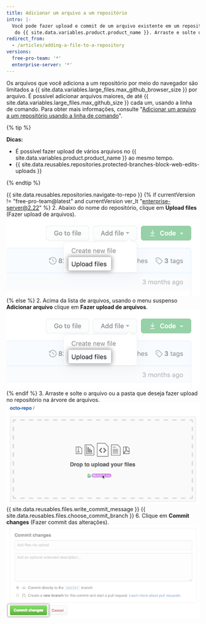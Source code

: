 ```yaml
---
title: Adicionar um arquivo a um repositório
intro: |-
  Você pode fazer upload e commit de um arquivo existente em um repositório
   do {{ site.data.variables.product.product_name }}. Arraste e solte um arquivo em qualquer diretório na árvore de arquivos ou faça upload de arquivos da página principal do repositório.
redirect_from:
  - /articles/adding-a-file-to-a-repository
versions:
  free-pro-team: '*'
  enterprise-server: '*'
---
```


Os arquivos que você adiciona a um repositório por meio do navegador são limitados a {{ site.data.variables.large_files.max_github_browser_size }} por arquivo. É possível adicionar arquivos maiores, de até {{ site.data.variables.large_files.max_github_size }} cada um, usando a linha de comando. Para obter mais informações, consulte "[Adicionar um arquivo a um repositório usando a linha de comando](/articles/adding-a-file-to-a-repository-using-the-command-line)".

{% tip %}

**Dicas:**
- É possível fazer upload de vários arquivos no {{ site.data.variables.product.product_name }} ao mesmo tempo.
- {{ site.data.reusables.repositories.protected-branches-block-web-edits-uploads }}

{% endtip %}

{{ site.data.reusables.repositories.navigate-to-repo }}
{% if currentVersion != "free-pro-team@latest" and currentVersion ver_lt "enterprise-server@2.22" %}
2. Abaixo do nome do repositório, clique em **Upload files** (Fazer upload de arquivos). ![Butão Upload files (Fazer upload de arquivos)](/assets/images/help/repository/upload-files-button.png)
{% else %}
2. Acima da lista de arquivos, usando o menu suspenso **Adicionar arquivo** clique em **Fazer upload de arquivos**. !["Fazer upload de arquivos" no menu suspenso "Adicionar arquivo"](/assets/images/help/repository/upload-files-button.png)
{% endif %}
3. Arraste e solte o arquivo ou a pasta que deseja fazer upload no repositório na árvore de arquivos. ![Área arrastar e soltar](/assets/images/help/repository/upload-files-drag-and-drop.png)
{{ site.data.reusables.files.write_commit_message }}
{{ site.data.reusables.files.choose_commit_branch }}
6. Clique em **Commit changes** (Fazer commit das alterações). ![Botão Commit changes (Fazer commit de alterações)](/assets/images/help/repository/commit-changes-button.png)

